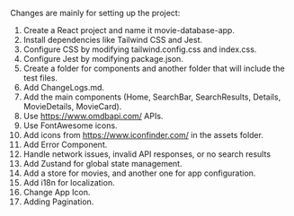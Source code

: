 Changes are mainly for setting up the project:

1. Create a React project and name it movie-database-app.
2. Install dependencies like Tailwind CSS and Jest.
3. Configure CSS by modifying tailwind.config.css and index.css.
4. Configure Jest by modifying package.json.
5. Create a folder for components and another folder that will include the test files.
6. Add ChangeLogs.md.
7. Add the main components (Home, SearchBar, SearchResults, Details, MovieDetails, MovieCard).
8. Use https://www.omdbapi.com/ APIs.
9. Use FontAwesome icons.
10. Add icons from https://www.iconfinder.com/ in the assets folder.
11. Add Error Component.
12. Handle network issues, invalid API responses, or no search results
13. Add Zustand for global state management.
14. Add a store for movies, and another one for app configuration.
15. Add i18n for localization.
16. Change App Icon.
17. Adding Pagination.